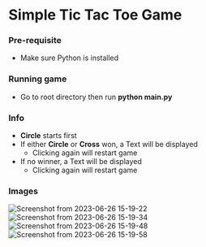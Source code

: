 # Simple Tic Tac Toe Game


### Pre-requisite
- Make sure Python is installed

### Running game
- Go to root directory then run **python main.py**

### Info
- **Circle** starts first
- If either **Circle** or **Cross** won, a Text will be displayed
  - Clicking again will restart game
- If no winner, a Text will be displayed
  - Clicking again will restart game

### Images
![Screenshot from 2023-06-26 15-19-22](https://github.com/voidzenn/pygame_tic-tac-toe/assets/47482620/b1ef0519-d78d-4682-b7df-6d6bb6ac6d37)
<br/>
![Screenshot from 2023-06-26 15-19-34](https://github.com/voidzenn/pygame_tic-tac-toe/assets/47482620/99d5c881-bfae-403f-b000-d8b1197aacc1)
<br/>
![Screenshot from 2023-06-26 15-19-48](https://github.com/voidzenn/pygame_tic-tac-toe/assets/47482620/36ad822e-318f-4e9e-8016-da6a6ef87229)
<br/>
![Screenshot from 2023-06-26 15-19-58](https://github.com/voidzenn/pygame_tic-tac-toe/assets/47482620/6c416816-bc0c-4bf9-b459-9f4472135251)

